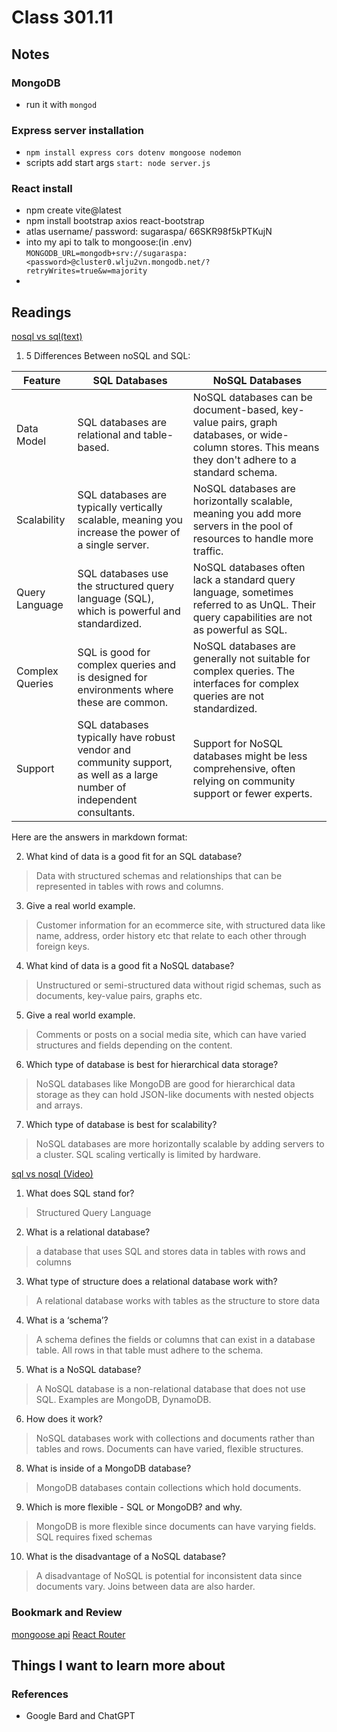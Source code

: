 # Class 301.11

## Notes

### MongoDB
- run it with `mongod`

### Express server installation
- `npm install express cors dotenv mongoose nodemon`
- scripts add start args `start: node server.js`

### React install
- npm create vite@latest
- npm install bootstrap axios react-bootstrap
- atlas username/ password: sugaraspa/ 66SKR98f5kPTKujN
- into my api to talk to mongoose:(in .env)
  `MONGODB_URL=mongodb+srv://sugaraspa:<password>@cluster0.wlju2vn.mongodb.net/?retryWrites=true&w=majority`
- 





## Readings

[nosql vs sql(text)](https://www.thegeekstuff.com/2014/01/sql-vs-nosql-db/?utm_source=tuicool)
1. 5 Differences Between noSQL and SQL:


| Feature                      | SQL Databases                                                                       | NoSQL Databases                                                                      |
|------------------------------|-------------------------------------------------------------------------------------|--------------------------------------------------------------------------------------|
| Data Model                   | SQL databases are relational and table-based.                                       | NoSQL databases can be document-based, key-value pairs, graph databases, or wide-column stores. This means they don't adhere to a standard schema. |
| Scalability                  | SQL databases are typically vertically scalable, meaning you increase the power of a single server.  | NoSQL databases are horizontally scalable, meaning you add more servers in the pool of resources to handle more traffic.                      |
| Query Language               | SQL databases use the structured query language (SQL), which is powerful and standardized.  | NoSQL databases often lack a standard query language, sometimes referred to as UnQL. Their query capabilities are not as powerful as SQL.      |
| Complex Queries              | SQL is good for complex queries and is designed for environments where these are common.  | NoSQL databases are generally not suitable for complex queries. The interfaces for complex queries are not standardized.                        |
| Support                      | SQL databases typically have robust vendor and community support, as well as a large number of independent consultants.  | Support for NoSQL databases might be less comprehensive, often relying on community support or fewer experts.                                   |
Here are the answers in markdown format:

2. What kind of data is a good fit for an SQL database?
> Data with structured schemas and relationships that can be represented in tables with rows and columns. 

3. Give a real world example.
> Customer information for an ecommerce site, with structured data like name, address, order history etc that relate to each other through foreign keys.

4. What kind of data is a good fit a NoSQL database?  
> Unstructured or semi-structured data without rigid schemas, such as documents, key-value pairs, graphs etc.

5. Give a real world example.
> Comments or posts on a social media site, which can have varied structures and fields depending on the content.

6. Which type of database is best for hierarchical data storage?
> NoSQL databases like MongoDB are good for hierarchical data storage as they can hold JSON-like documents with nested objects and arrays.

7. Which type of database is best for scalability?
> NoSQL databases are more horizontally scalable by adding servers to a cluster. SQL scaling vertically is limited by hardware.



[sql vs nosql (Video)](https://www.youtube.com/watch?v=ZS_kXvOeQ5Y)
1. What does SQL stand for?
> Structured Query Language
2. What is a relational database?
> a database that uses SQL and stores data in tables with rows and columns
3. What type of structure does a relational database work with?
> A relational database works with tables as the structure to store data
4. What is a ‘schema’?
> A schema defines the fields or columns that can exist in a database table. All rows in that table must adhere to the schema.
5. What is a NoSQL database?
> A NoSQL database is a non-relational database that does not use SQL. Examples are MongoDB, DynamoDB.
6. How does it work?
> NoSQL databases work with collections and documents rather than tables and rows. Documents can have varied, flexible structures.
8. What is inside of a MongoDB database?
> MongoDB databases contain collections which hold documents.
9. Which is more flexible - SQL or MongoDB? and why.
> MongoDB is more flexible since documents can have varying fields. SQL requires fixed schemas
10. What is the disadvantage of a NoSQL database?
> A disadvantage of NoSQL is potential for inconsistent data since documents vary. Joins between data are also harder.

### Bookmark and Review
[mongoose api](https://mongoosejs.com/docs/api.html#Model)
[React Router](https://reactrouter.com/web/api/BrowserRouter)


## Things I want to learn more about

### References
- Google Bard and ChatGPT
